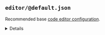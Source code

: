 ## `editor/@default.json`

Recommended base [code editor configuration](https://editorconfig.org/).

<details>
  <summary>Details</summary>

### editor/two-space

_Updating `.editorconfig` using `overwrite`._

- Two space line indentation.
- Set `lf` line endings.
- Set `utf8` encoding.
- Remove unnecessary whitespaces.

</details>


